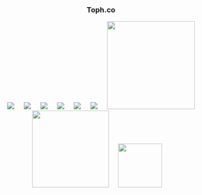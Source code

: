 <div align="center">
  
  ### Toph.co
</div>

<p align="center">
&emsp;
  <img src="https://img.shields.io/github/languages/code-size/MD-MAFUJUL-HASAN/Toph.co?style=for-the-badge">
  &emsp;
  <img src="https://img.shields.io/github/repo-size/MD-MAFUJUL-HASAN/Toph.co?color=purple&style=for-the-badge">
  &emsp;
  <img src="https://img.shields.io/github/languages/count/MD-MAFUJUL-HASAN/Toph.co?color=green&style=for-the-badge">
  &emsp;
  <img src="https://img.shields.io/github/languages/top/MD-MAFUJUL-HASAN/Toph.co?color=orange&style=for-the-badge">
  &emsp;
  <img src="https://img.shields.io/github/commit-activity/m/MD-MAFUJUL-HASAN/Toph.co?color=lime&style=for-the-badge">
  &emsp;
  <img src="https://img.shields.io/github/last-commit/MD-MAFUJUL-HASAN/Toph.co?color=darkgreen&style=for-the-badge">
  &emsp;
  <img src="https://tokei.rs/b1/github/MD-MAFUJUL-HASAN/Toph.co?category=code" width="200">
  &emsp;
  <img src="https://tokei.rs/b1/github/MD-MAFUJUL-HASAN/Toph.co?category=lines" width="175">
  &emsp;
  <img src="https://tokei.rs/b1/github/MD-MAFUJUL-HASAN/Toph.co?category=files" width="100">
  &emsp;
  </p>

